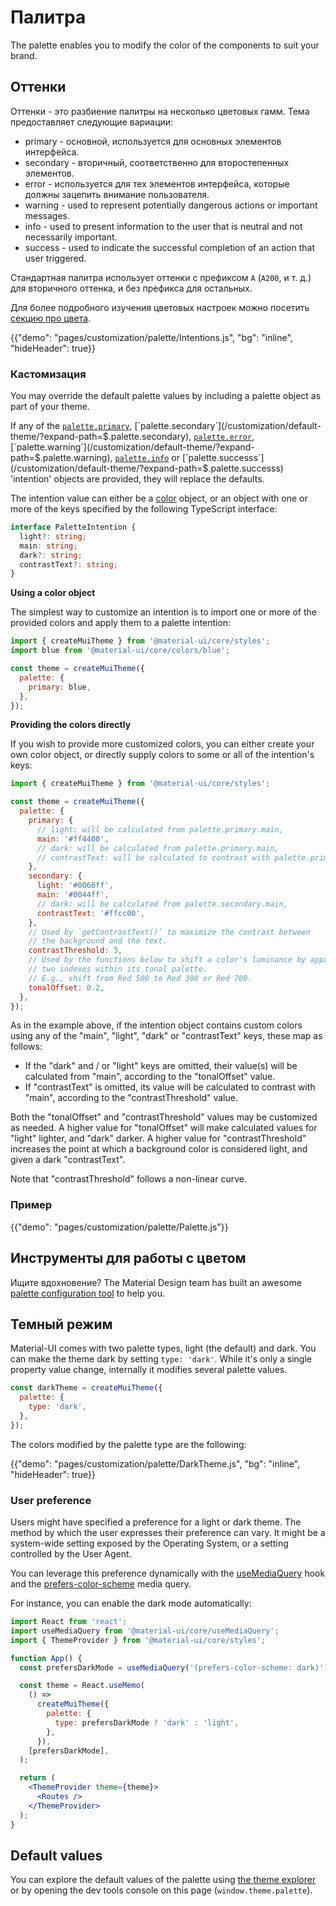 # Палитра

<p class="description">The palette enables you to modify the color of the components to suit your brand.</p>

## Оттенки

Оттенки - это разбиение палитры на несколько цветовых гамм. Тема предоставляет следующие вариации:

- primary - основной, используется для основных элементов интерфейса.
- secondary - вторичный, соответственно для второстепенных элементов.
- error - используется для тех элементов интерфейса, которые должны зацепить внимание пользователя.
- warning - used to represent potentially dangerous actions or important messages.
- info - used to present information to the user that is neutral and not necessarily important.
- success - used to indicate the successful completion of an action that user triggered.

Стандартная палитра использует оттенки с префиксом `A` (`A200`, и т. д.) для вторичного оттенка, и без префикса для остальных.

Для более подробного изучения цветовых настроек можно посетить [секцию про цвета](/customization/color/).

{{"demo": "pages/customization/palette/Intentions.js", "bg": "inline", "hideHeader": true}}

### Кастомизация

You may override the default palette values by including a palette object as part of your theme.

If any of the [`palette.primary`](/customization/default-theme/?expand-path=$.palette.primary), [`palette.secondary`](/customization/default-theme/?expand-path=$.palette.secondary), [`palette.error`](/customization/default-theme/?expand-path=$.palette.error), [`palette.warning`](/customization/default-theme/?expand-path=$.palette.warning), [`palette.info`](/customization/default-theme/?expand-path=$.palette.info) or [`palette.successs`](/customization/default-theme/?expand-path=$.palette.successs) 'intention' objects are provided, they will replace the defaults.

The intention value can either be a [color](/customization/color/) object, or an object with one or more of the keys specified by the following TypeScript interface:

```ts
interface PaletteIntention {
  light?: string;
  main: string;
  dark?: string;
  contrastText?: string;
}
```

**Using a color object**

The simplest way to customize an intention is to import one or more of the provided colors and apply them to a palette intention:

```js
import { createMuiTheme } from '@material-ui/core/styles';
import blue from '@material-ui/core/colors/blue';

const theme = createMuiTheme({
  palette: {
    primary: blue,
  },
});
```

**Providing the colors directly**

If you wish to provide more customized colors, you can either create your own color object, or directly supply colors to some or all of the intention's keys:

```js
import { createMuiTheme } from '@material-ui/core/styles';

const theme = createMuiTheme({
  palette: {
    primary: {
      // light: will be calculated from palette.primary.main,
      main: '#ff4400',
      // dark: will be calculated from palette.primary.main,
      // contrastText: will be calculated to contrast with palette.primary.main
    },
    secondary: {
      light: '#0066ff',
      main: '#0044ff',
      // dark: will be calculated from palette.secondary.main,
      contrastText: '#ffcc00',
    },
    // Used by `getContrastText()` to maximize the contrast between
    // the background and the text.
    contrastThreshold: 3,
    // Used by the functions below to shift a color's luminance by approximately
    // two indexes within its tonal palette.
    // E.g., shift from Red 500 to Red 300 or Red 700.
    tonalOffset: 0.2,
  },
});
```

As in the example above, if the intention object contains custom colors using any of the "main", "light", "dark" or "contrastText" keys, these map as follows:

- If the "dark" and / or "light" keys are omitted, their value(s) will be calculated from "main", according to the "tonalOffset" value.
- If "contrastText" is omitted, its value will be calculated to contrast with "main", according to the "contrastThreshold" value.

Both the "tonalOffset" and "contrastThreshold" values may be customized as needed. A higher value for "tonalOffset" will make calculated values for "light" lighter, and "dark" darker. A higher value for "contrastThreshold" increases the point at which a background color is considered light, and given a dark "contrastText".

Note that "contrastThreshold" follows a non-linear curve.

### Пример

{{"demo": "pages/customization/palette/Palette.js"}}

## Инструменты для работы с цветом

Ищите вдохновение? The Material Design team has built an awesome [palette configuration tool](/customization/color/#color-tool) to help you.

## Темный режим

Material-UI comes with two palette types, light (the default) and dark. You can make the theme dark by setting `type: 'dark'`. While it's only a single property value change, internally it modifies several palette values.

```js
const darkTheme = createMuiTheme({
  palette: {
    type: 'dark',
  },
});
```

The colors modified by the palette type are the following:

{{"demo": "pages/customization/palette/DarkTheme.js", "bg": "inline", "hideHeader": true}}

### User preference

Users might have specified a preference for a light or dark theme. The method by which the user expresses their preference can vary. It might be a system-wide setting exposed by the Operating System, or a setting controlled by the User Agent.

You can leverage this preference dynamically with the [useMediaQuery](/components/use-media-query/) hook and the [prefers-color-scheme](https://developer.mozilla.org/en-US/docs/Web/CSS/@media/prefers-color-scheme) media query.

For instance, you can enable the dark mode automatically:

```jsx
import React from 'react';
import useMediaQuery from '@material-ui/core/useMediaQuery';
import { ThemeProvider } from '@material-ui/core/styles';

function App() {
  const prefersDarkMode = useMediaQuery('(prefers-color-scheme: dark)');

  const theme = React.useMemo(
    () =>
      createMuiTheme({
        palette: {
          type: prefersDarkMode ? 'dark' : 'light',
        },
      }),
    [prefersDarkMode],
  );

  return (
    <ThemeProvider theme={theme}>
      <Routes />
    </ThemeProvider>
  );
}
```

## Default values

You can explore the default values of the palette using [the theme explorer](/customization/default-theme/?expand-path=$.palette) or by opening the dev tools console on this page (`window.theme.palette`).
